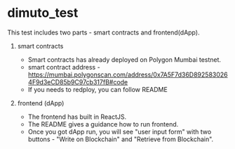 # dimuto_test
This test includes two parts - smart contracts and frontend(dApp).

1. smart contracts
   - Smart contracts has already deployed on Polygon Mumbai testnet.
   - smart contract address - https://mumbai.polygonscan.com/address/0x7A5F7d36D8925830264F9d3eCD85b9C97cb317fB#code
   - If you needs to redploy, you can follow README

2. frontend (dApp)
   - The frontend has built in ReactJS.
   - The README gives a guidance how to run frontend.
   - Once you got dApp run, you will see "user input form" with two buttons - "Write on Blockchain" and "Retrieve from Blockchain".
